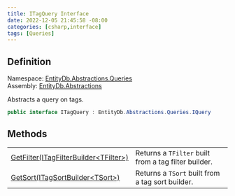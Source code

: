 ```yaml
---
title: ITagQuery Interface
date: 2022-12-05 21:45:58 -08:00
categories: [csharp,interface]
tags: [Queries]
---
```


## Definition
Namespace: <a href='/posts/csharp.namespace.entitydb.abstractions.queries/'>EntityDb.Abstractions.Queries</a><br />
Assembly: <a href='/posts/csharp.assembly.entitydb.abstractions/'>EntityDb.Abstractions</a><br />

Abstracts a query on tags.

```cs
public interface ITagQuery : EntityDb.Abstractions.Queries.IQuery
```
## Methods
<table><tr><td><!--/posts/csharp.notimplemented.entitydb.abstractions.queries.itagquery.getfilter/--><a href='#'>GetFilter(ITagFilterBuilder&lt;TFilter&gt;)</a></td><td>
Returns a <code class='language-plaintext highlighter-rouge'>TFilter</code> built from a tag filter builder.
</td></tr><tr><td><!--/posts/csharp.notimplemented.entitydb.abstractions.queries.itagquery.getsort/--><a href='#'>GetSort(ITagSortBuilder&lt;TSort&gt;)</a></td><td>
Returns a <code class='language-plaintext highlighter-rouge'>TSort</code> built from a tag sort builder.
</td></tr></table>
